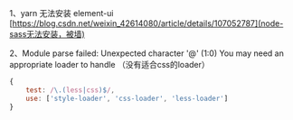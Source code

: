 1、yarn 无法安装 element-ui
[https://blog.csdn.net/weixin_42614080/article/details/107052787](node-sass无法安装，被墙)

2、Module parse failed: Unexpected character '@' (1:0) You may need an appropriate loader to handle （没有适合css的loader）
```js
{
    test: /\.(less|css)$/,
    use: ['style-loader', 'css-loader', 'less-loader']
}
```

